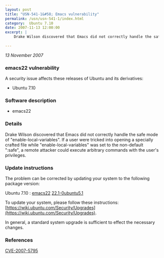 ```yaml
---
layout: post
title: "USN-541-1&#58; Emacs vulnerability"
permalink: /usn/usn-541-1/index.html
category:  Ubuntu 7.10
date: 2007-11-13 12:00:00
excerpt: |
    Drake Wilson discovered that Emacs did not correctly handle the safe mode of &quot;enable-local-variables&quot;. If a user were tricked into opening a specially crafted file while &quot;enable-local-variables&quot; was set to the non-default &quot;:safe&quot;, a remote attacker could execute arbitrary commands with the user&#39;s privileges. 
    
--- 
```

 
 

*13 November 2007*

### emacs22 vulnerability

A security issue affects these releases of Ubuntu and its derivatives:

* Ubuntu 7.10

### Software description

* emacs22 

### Details

Drake Wilson discovered that Emacs did not correctly handle the safe mode of &quot;enable-local-variables&quot;. If a user were tricked into opening a specially crafted file while &quot;enable-local-variables&quot; was set to the non-default &quot;:safe&quot;, a remote attacker could execute arbitrary commands with the user&#39;s privileges. 

### Update instructions

The problem can be corrected by updating your system to the following package version:

Ubuntu 7.10
 : [emacs22](https://launchpad.net/ubuntu/+source/emacs22) <span> [22.1-0ubuntu5.1](https://launchpad.net/ubuntu/+source/emacs22/22.1-0ubuntu5.1) </span> 

To update your system, please follow these instructions: [https://wiki.ubuntu.com/Security/Upgrades](https://wiki.ubuntu.com/Security/Upgrades).

In general, a standard system upgrade is sufficient to effect the necessary changes. 

### References

 
 [CVE-2007-5795](http://people.ubuntu.com/~ubuntu-security/cve/CVE-2007-5795)
 

